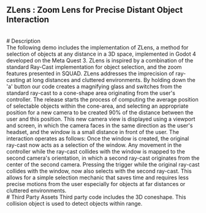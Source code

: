 ## ZLens : Zoom Lens for Precise Distant Object Interaction
<br>
# Description
<br>
The following demo includes the implementation of ZLens, a method for selection of objects at any distance in a 3D space, implemented in Godot 4 developed on the Meta Quest 3. 
ZLens is inspired by a combination of the standard Ray-Cast implementation for object selection, and the zoom features presented in SQUAD. 
ZLens addresses the imprecision of ray-casting at long distances and cluttered environments. By holding down the 'a' button our code creates a magnifying glass and switches from
the standard ray-cast to a cone-shape area originating from the user's controller. The release starts the process of computing the average position of selectable objects
within the cone-area, and selecting an appropriate position for a new camera to be created 90% of the distance between the user and this position. This new camera view is displayed using a viewport 
and screen, in which the camera faces in the same direction as the user's headset, and the window is a small distance in front of the user. The interaction operates as follows:
Once the window is created, the original ray-cast now acts as a selection of the window. Any movement in the controller while the ray-cast collides with the window is mapped to the
second camera's orientation, in which a second ray-cast originates from the center of the second camera. Pressing the trigger while the original ray-cast collides with the window, now also
selects with the second ray-cast. This allows for a simple selection mechanic that saves time and requires less precise motions from the user especially for objects at far distances or cluttered environments.
<br>
# Third Party Assets
Third party code includes the 3D coneshape. This collision object is used to detect objects within range. 
